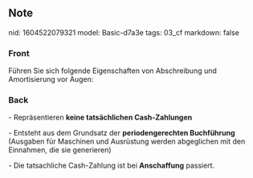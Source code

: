 ## Note
nid: 1604522079321
model: Basic-d7a3e
tags: 03_cf
markdown: false

### Front
Führen Sie sich folgende Eigenschaften von Abschreibung und Amortisierung vor Augen:

### Back
<p>- Repräsentieren <b>keine tatsächlichen Cash-Zahlungen</b>
<p>- Entsteht aus dem Grundsatz der <b>periodengerechten
Buchführung</b> (Ausgaben für Maschinen und Ausrüstung werden
abgeglichen mit den Einnahmen, die sie generieren)
<p>- Die tatsachliche Cash-Zahlung ist bei <b>Anschaffung</b>
passiert.
